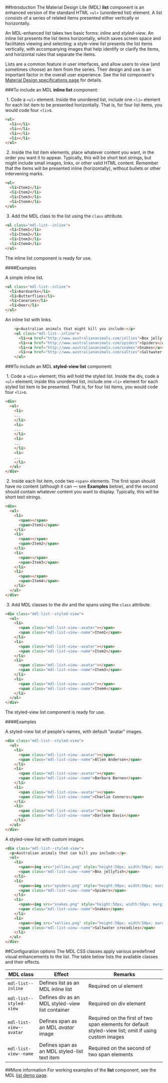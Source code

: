 ##Introduction
The Material Design Lite (MDL) **list** component is an enhanced version of the standard HTML `<ul>` (unordered list) element. A list consists of a series of related items presented either vertically or horizontally.

An MDL-enhanced list takes two basic forms: *inline* and *styled-view*. An inline list presents the list items horizontally, which saves screen space and facilitates viewing and selecting; a style-view list presents the list items vertically, with accompanying images that help identify or clarify the items, and horizontal rules that separate the items.

Lists are a common feature in user interfaces, and allow users to view (and sometimes choose) an item from the series. Their design and use is an important factor in the overall user experience. See the list component's [Material Design specifications page](http://www.google.com/design/spec/components/lists.html) for details.

###To include an MDL **inline list** component:

&nbsp;1. Code a `<ul>` element. Inside the unordered list, include one `<li>` element for each list item to be presented horizontally. That is, for four list items, you would code four `<li>`s.
```html
<ul>
  <li></li>
  <li></li>
  <li></li>
  <li></li>
</ul>
```
&nbsp;2. Inside the list item elements, place whatever content you want, in the order you want it to appear. Typically, this will be short text strings, but might include small images, links, or other valid HTML content. Remember that the items will be presented inline (horizontally), without bullets or other intervening marks.
```html
<ul>
  <li>Item1</li>
  <li>Item2</li>
  <li>Item3</li>
  <li>Item4</li>
</ul>
```
&nbsp;3. Add the MDL class to the list using the `class` attribute.
```html
<ul class="mdl-list--inline">
  <li>Item1</li>
  <li>Item2</li>
  <li>Item3</li>
  <li>Item4</li>
</ul>
```

The inline list component is ready for use.

####Examples

A simple inline list.

```html
<ul class="mdl-list--inline">
  <li>Aardvarks</li>
  <li>Butterflies</li>
  <li>Canaries</li>
  <li>Deer</li>
</ul>
```

An inline list with links.

```html
    <p>Australian animals that might kill you include:</p>
    <ul class="mdl-list--inline">
      <li><a href="http://www.australiananimals.com/jellies">Box jellyfish</a></li>
      <li><a href="http://www.australiananimals.com/spiders">Spiders</a></li>
      <li><a href="http://www.australiananimals.com/snakes">Snakes</a></li>
      <li><a href="http://www.australiananimals.com/salties">Saltwater crocodiles</a></li>
    </ul>
```

###To include an MDL **styled-view list** component:

&nbsp;1. Code a `<div>` element; this will hold the styled list. Inside the div, code a `<ul>` element; inside this unordered list, include one `<li>` element for each styled list item to be presented. That is, for four list items, you would code four `<li>`s.
```html
<div>
  <ul>
    <li>
    ...
    </li>
    <li>
    ...
    </li>
    <li>
    ...
    </li>
    <li>
    ...
    </li>
  </ul>
</div>
```
&nbsp;2. Inside each list item, code two `<span>` elements. The first span should have no content (although it can &mdash; see **Examples** below), and the second should contain whatever content you want to display. Typically, this will be short text strings.
```html
<div>
  <ul>
    <li>
      <span></span>
      <span>Item1</span>
    </li>
    <li>
      <span></span>
      <span>Item2</span>
    </li>
    <li>
      <span></span>
      <span>Item3</span>
    </li>
    <li>
      <span></span>
      <span>Item4</span>
    </li>
  </ul>
</div>
```
&nbsp;3. Add MDL classes to the div and the spans using the `class` attribute.
```html
<div class="mdl-list--styled-view">
  <ul>
    <li>
      <span class="mdl-list-view--avatar"></span>
      <span class="mdl-list-view--name">Item1</span>
    </li>
    <li>
      <span class="mdl-list-view--avatar"></span>
      <span class="mdl-list-view--name">Item2</span>
    </li>
    <li>
      <span class="mdl-list-view--avatar"></span>
      <span class="mdl-list-view--name">Item3</span>
    </li>
    <li>
      <span class="mdl-list-view--avatar"></span>
      <span class="mdl-list-view--name">Item4</span>
    </li>
  </ul>
</div>
```

The styled-view list component is ready for use.

####Examples

A styled-view list of people's names, with default "avatar" images.

```html
<div class="mdl-list--styled-view">
  <ul>
    <li>
      <span class="mdl-list-view--avatar"></span>
      <span class="mdl-list-view--name">Allen Anderson</span>
    </li>
    <li>
      <span class="mdl-list-view--avatar"></span>
      <span class="mdl-list-view--name">Barbara Barnes</span>
    </li>
    <li>
      <span class="mdl-list-view--avatar"></span>
      <span class="mdl-list-view--name">Charlie Connors</span>
    </li>
    <li>
      <span class="mdl-list-view--avatar"></span>
      <span class="mdl-list-view--name">Darlene Davis</span>
    </li>
  </ul>
</div>
```

A styled-view list with custom images.

```html
<div class="mdl-list--styled-view">
  <p>Australian animals that can kill you include:</p>  
  <ul>
    <li>
      <span><img src="jellies.png" style="height:50px; width:50px; margin:10px 15px;" /></span>
      <span class="mdl-list-view--name">Box jellyfish</span>
    </li>
    <li>
      <span><img src="spiders.png" style="height:50px; width:50px; margin:10px 15px;" /></span>
      <span class="mdl-list-view--name">Spiders</span>
    </li>
    <li>
      <span><img src="snakes.png" style="height:50px; width:50px; margin:10px 15px;" /></span>
      <span class="mdl-list-view--name">Snakes</span>
    </li>
    <li>
      <span><img src="salties.png" style="height:50px; width:50px; margin:10px 15px;" /></span>
      <span class="mdl-list-view--name">Saltwater crocodiles</span>
    </li>
  </ul>
</div>
```

##Configuration options
The MDL CSS classes apply various predefined visual enhancements to the list. The table below lists the available classes and their effects.

| MDL class | Effect | Remarks |
|-----------|--------|---------|
| `mdl-list--inline` | Defines list as an MDL inline list | Required on ul element |
| `mdl-list--styled-view` | Defines div as an MDL styled-view list container | Required on div element|
| `mdl-list-view--avatar` | Defines span as an MDL *avatar* image | Required on the first of two span elements for default styled-view list; omit if using custom images |
| `mdl-list-view--name` | Defines span as an MDL styled-list text item | Required on the second of two span elements |

##More information
For working examples of the **list** component, see the MDL [list demo page](www.github.com/google/material-design-lite/src/lists/demo.html).
